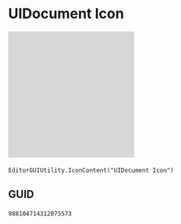 # UIDocument Icon
![](/img/UIDocument%20Icon.png)

``` CSharp
EditorGUIUtility.IconContent("UIDocument Icon")
```
## GUID
```
988104714312075573
```
